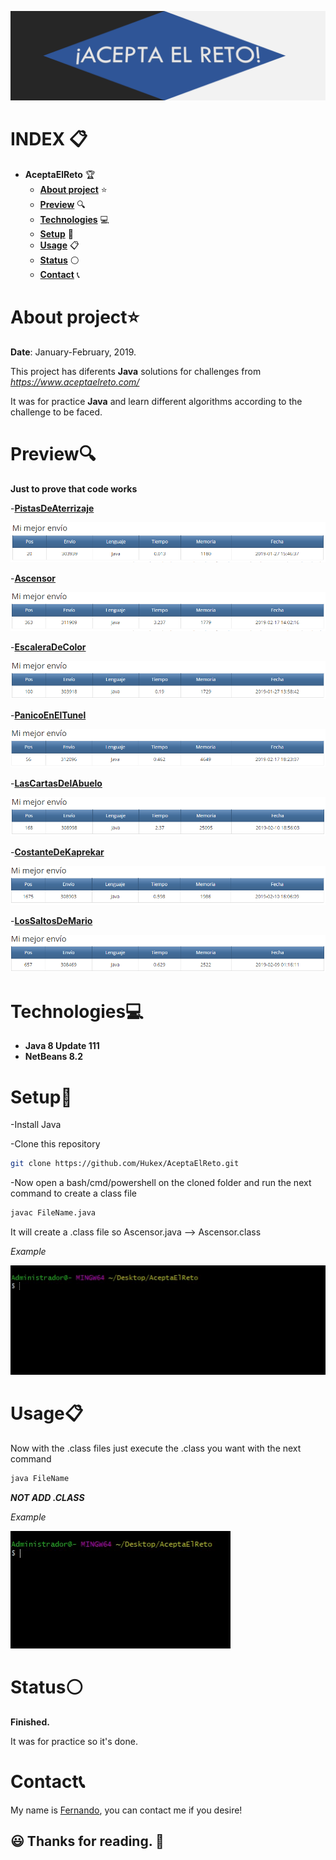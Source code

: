 ![IMG](https://github.com/Hukex/AceptaElReto/blob/master/readmefiles/banner.png)

# INDEX 📋

- **AceptaElReto** 🏆
  - [**About project**](#about-project) ⭐
  - [**Preview**](#preview) 🔍
  - [**Technologies**](#technologies) 💻
  - [**Setup**](#setup) 🔧
  - [**Usage**](#usage) 📋
  - [**Status**](#status) ⚪
  - [**Contact**](#contact) 📞

# About project⭐

**Date**: January-February, 2019.   

This project has diferents **Java** solutions for challenges from *https://www.aceptaelreto.com/* 

It was for practice **Java** and learn different algorithms according to the challenge to be faced.

# Preview🔍

**Just to prove that code works**

-[**PistasDeAterrizaje**](https://www.aceptaelreto.com/problem/statement.php?id=375)

![IMG](https://github.com/Hukex/AceptaElReto/blob/master/readmefiles/PistasDeAterrizaje.png)

-[**Ascensor**](https://www.aceptaelreto.com/problem/statement.php?id=156)

![IMG](https://github.com/Hukex/AceptaElReto/blob/master/readmefiles/Ascensor.png)

-[**EscaleraDeColor**](https://www.aceptaelreto.com/problem/statement.php?id=134)

![IMG](https://github.com/Hukex/AceptaElReto/blob/master/readmefiles/EscaleraDeColor.png)

-[**PanicoEnElTunel**](https://www.aceptaelreto.com/problem/statement.php?id=209)

![IMG](https://github.com/Hukex/AceptaElReto/blob/master/readmefiles/PanicoEnElTunel.png)

-[**LasCartasDelAbuelo**](https://www.aceptaelreto.com/problem/statement.php?id=132)

![IMG](https://github.com/Hukex/AceptaElReto/blob/master/readmefiles/LasCartasDelAbuelo.png)

-[**CostanteDeKaprekar**](https://www.aceptaelreto.com/problem/statement.php?id=100)

![IMG](https://github.com/Hukex/AceptaElReto/blob/master/readmefiles/CostanteDeKaprekar.png)

-[**LosSaltosDeMario**](https://www.aceptaelreto.com/problem/statement.php?id=158)

![IMG](https://github.com/Hukex/AceptaElReto/blob/master/readmefiles/LosSaltosDeMario.png)

# Technologies💻

- **Java 8 Update 111**
- **NetBeans 8.2**

# Setup🔧

-Install Java

-Clone this repository

```bash
git clone https://github.com/Hukex/AceptaElReto.git
```

-Now open a bash/cmd/powershell on the cloned folder and run the next command to create a class file 


```bash
javac FileName.java
```

It will create a .class file so Ascensor.java --> Ascensor.class

*Example*

![IMG](https://github.com/Hukex/AceptaElReto/blob/master/readmefiles/example.gif)

# Usage📋

Now with the .class files just execute the .class you want with the next command 

```bash
java FileName
```

***NOT ADD .CLASS***

*Example*

![IMG](https://github.com/Hukex/AceptaElReto/blob/master/readmefiles/example2.gif)

# Status⚪

**Finished.**

It was for practice so it's done.

# Contact📞

My name is [Fernando](https://www.linkedin.com/in/fevm/), you can contact me if you desire!

## 😃 Thanks for reading. 👋
